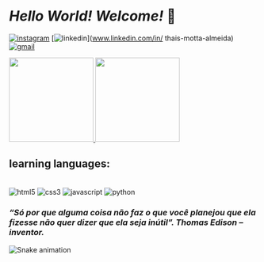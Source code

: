 
# *Hello World! Welcome!* 👾

[![instagram](https://img.shields.io/badge/Instagram-E4405F?style=for-the-badge&logo=instagram&logoColor=white)](https://www.instagram.com/sthais.m)
[![linkedin](https://img.shields.io/badge/LinkedIn-0077B5?style=for-the-badge&logo=linkedin&logoColor=white)](www.linkedin.com/in/ 
thais-motta-almeida)
[![gmail](https://img.shields.io/badge/Gmail-D14836?style=for-the-badge&logo=gmail&logoColor=white)](mailto:almeida.thaismotta@gmail.com)

<div>
    <a href="https://github.com/ThaisMit">
        <img height="170em" src="https://github-readme-stats.vercel.app/api?username=ThaisMit&show_icons=true&theme=radical"/>
        <img height="170em" src="https://github-readme-stats.vercel.app/api/top-langs/?username=ThaisMit&layout=compact&show_icons=true&theme=radical"/>
    </a>
</div>
 
## learning languages:

<div style="display: inline_block"><br/>
  <img align="center" alt="html5" src="https://img.shields.io/badge/HTML5-E34F26?style=for-the-badge&logo=html5&logoColor=white" />
  <img align="center" alt="css3" src="https://img.shields.io/badge/CSS3-1572B6?style=for-the-badge&logo=css3&logoColor=white" />
  <img align="center" alt="javascript" src="https://img.shields.io/badge/JavaScript-EFAE12?style=for-the-badge&logo=javascript&logoColor=white" />
  <img align="center" alt="python" src="https://img.shields.io/badge/Python-14354C?style=for-the-badge&logo=python&logoColor=white" />
</div>

### *“Só por que alguma coisa não faz o que você planejou que ela fizesse não quer dizer que ela seja inútil”. Thomas Edison – inventor.*

![Snake animation](https://github.com/ThaisMit/ThaisMit/blob/output/github-contribution-grid-snake.svg)
